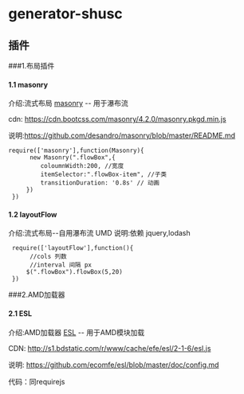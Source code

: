 # generator-shusc


## 插件 

 ###1.布局插件
  
  #### 1.1   masonry
  介绍:流式布局 [masonry](https://masonry.desandro.com/) -- 用于瀑布流
  
  cdn: https://cdn.bootcss.com/masonry/4.2.0/masonry.pkgd.min.js
  
  说明:https://github.com/desandro/masonry/blob/master/README.md
  
  ```
  require(['masonry'],function(Masonry){
        new Masonry(".flowBox",{ 
           coloumnWidth:200, //宽度
           itemSelector:".flowBox-item", //子类
           transitionDuration: '0.8s' // 动画
       })
   })    
   ```
   #### 1.2   layoutFlow
   介绍:流式布局--自用瀑布流 UMD
   说明:依赖 jquery,lodash
   ```
    require(['layoutFlow'],function(){
         //cols 列数
         //interval 间隔 px
        $(".flowBox").flowBox(5,20)
    })
   ```   
   
 ###2.AMD加载器
 
 #### 2.1 ESL
 介绍:AMD加载器 [ESL](https://github.com/ecomfe/esl) -- 用于AMD模块加载   
 
 CDN: http://s1.bdstatic.com/r/www/cache/efe/esl/2-1-6/esl.js
 
 说明: https://github.com/ecomfe/esl/blob/master/doc/config.md
 
 代码：同requirejs